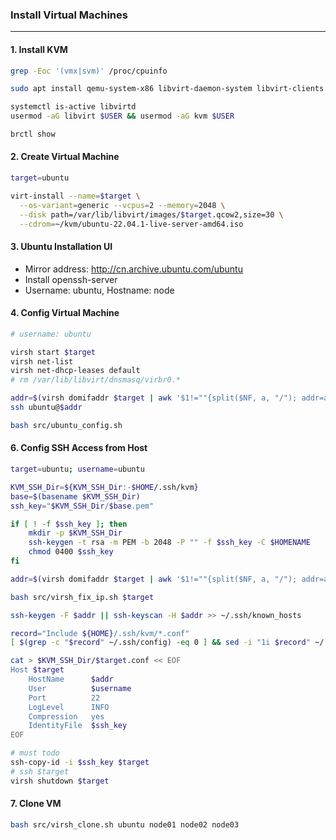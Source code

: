 ### Install Virtual Machines
---

#### 1. Install KVM
```bash
grep -Eoc '(vmx|svm)' /proc/cpuinfo

sudo apt install qemu-system-x86 libvirt-daemon-system libvirt-clients bridge-utils virtinst virt-manager

systemctl is-active libvirtd
usermod -aG libvirt $USER && usermod -aG kvm $USER

brctl show
```

#### 2. Create Virtual Machine
```bash
target=ubuntu

virt-install --name=$target \
  --os-variant=generic --vcpus=2 --memory=2048 \
  --disk path=/var/lib/libvirt/images/$target.qcow2,size=30 \
  --cdrom=~/kvm/ubuntu-22.04.1-live-server-amd64.iso
```

#### 3. Ubuntu Installation UI
- Mirror address: http://cn.archive.ubuntu.com/ubuntu
- Install openssh-server
- Username: ubuntu, Hostname: node

#### 4. Config Virtual Machine
```bash
# username: ubuntu

virsh start $target
virsh net-list
virsh net-dhcp-leases default
# rm /var/lib/libvirt/dnsmasq/virbr0.*

addr=$(virsh domifaddr $target | awk '$1!=""{split($NF, a, "/"); addr=a[1]} END{print addr}')
ssh ubuntu@$addr

bash src/ubuntu_config.sh
```

#### 6. Config SSH Access from Host
```bash
target=ubuntu; username=ubuntu

KVM_SSH_Dir=${KVM_SSH_Dir:-$HOME/.ssh/kvm}
base=$(basename $KVM_SSH_Dir)
ssh_key="$KVM_SSH_Dir/$base.pem"

if [ ! -f $ssh_key ]; then
    mkdir -p $KVM_SSH_Dir
    ssh-keygen -t rsa -m PEM -b 2048 -P "" -f $ssh_key -C $HOMENAME
    chmod 0400 $ssh_key
fi

addr=$(virsh domifaddr $target | awk '$1!=""{split($NF, a, "/"); addr=a[1]} END{print addr}')

bash src/virsh_fix_ip.sh $target

ssh-keygen -F $addr || ssh-keyscan -H $addr >> ~/.ssh/known_hosts

record="Include ${HOME}/.ssh/kvm/*.conf"
[ $(grep -c "$record" ~/.ssh/config) -eq 0 ] && sed -i "1i $record" ~/.ssh/config

cat > $KVM_SSH_Dir/$target.conf << EOF
Host $target
    HostName      $addr
    User          $username
    Port          22
    LogLevel      INFO
    Compression   yes
    IdentityFile  $ssh_key
EOF

# must todo
ssh-copy-id -i $ssh_key $target
# ssh $target
virsh shutdown $target
```

#### 7. Clone VM
```bash
bash src/virsh_clone.sh ubuntu node01 node02 node03
```
